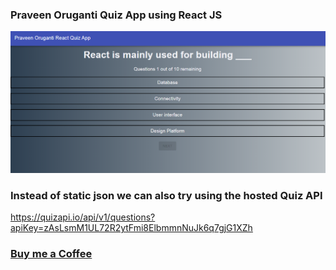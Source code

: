 ### Praveen Oruganti Quiz App using React JS
  
![screenshot of the app](https://raw.githubusercontent.com/praveenoruganti/praveenoruganti-reactjs/master/0_Projects/praveenoruganti-quiz-app/src/images/screenshot.PNG "Quiz App")


### Instead of static json we can also try using the hosted Quiz API
https://quizapi.io/api/v1/questions?apiKey=zAsLsmM1UL72R2ytFmi8ElbmmnNuJk6q7gjG1XZh


### [Buy me a Coffee](http://bit.ly/2WryDT8)